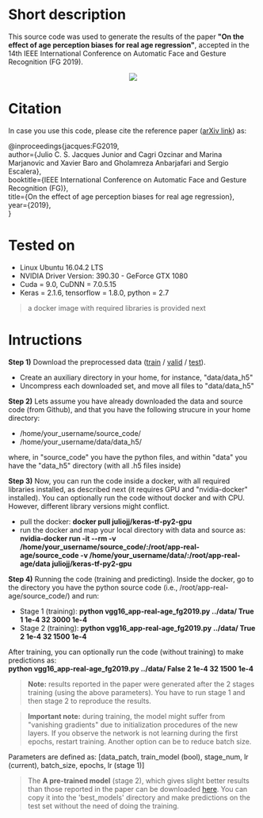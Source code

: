 # Short description
This source code was used to generate the results of the paper 
<b>"On the effect of age perception biases for real age regression"</b>, accepted in the 
14th IEEE International Conference on Automatic Face and Gesture Recognition (FG 2019). 
<center><img src="http://158.109.8.102/AppaRealAgeFG19/fg-2019.jpg"></center>

# Citation
In case you use this code, please cite the reference paper (<a href="https://arxiv.org/abs/1902.07653">arXiv link</a>) as:

@inproceedings{jacques:FG2019,<br>
 author={Julio C. S. Jacques Junior and Cagri Ozcinar and Marina Marjanovic
         and Xavier Baro and Gholamreza Anbarjafari and Sergio Escalera},<br>
 booktitle={IEEE International Conference on Automatic Face and Gesture
            Recognition (FG)},<br>
 title={On the effect of age perception biases for real age regression},<br>
 year={2019},<br>
 }<br>
 

# Tested on
- Linux Ubuntu 16.04.2 LTS
- NVIDIA Driver Version: 390.30 - GeForce GTX 1080
- Cuda = 9.0, CuDNN = 7.0.5.15
- Keras = 2.1.6, tensorflow = 1.8.0, python = 2.7<br>
>a docker image with required libraries is provided next

# Intructions
<b>Step 1)</b> Download the preprocessed data (<a href="http://158.109.8.102/AppaRealAgeFG19/train.zip">train</a> / <a href="http://158.109.8.102/AppaRealAgeFG19/valid.zip">valid</a> / <a href="http://158.109.8.102/AppaRealAgeFG19/test.zip">test</a>). <br>
- Create an auxiliary directory in your home, for instance, "data/data_h5"
- Uncompress each downloaded set, and move all files to "data/data_h5"

<b>Step 2)</b> Lets assume you have already downloaded the data and source code (from Github), and that you have the following strucure in your home directory:

- /home/your_username/source_code/
- /home/your_username/data/data_h5/

where, in "source_code" you have the python files, and within "data" you have the "data_h5" directory (with all .h5 files inside)

<b>Step 3)</b> Now, you can run the code inside a docker, with all required libraries installed, as described next (it requires GPU and "nvidia-docker" installed). You can optionally run the code without docker and with CPU. However, different library versions might conflict.

  - pull the docker: <b>docker pull juliojj/keras-tf-py2-gpu</b>
  - run the docker and map your local directory with data and source as:<br>
<b>nvidia-docker run -it --rm -v /home/your_username/source_code/:/root/app-real-age/source_code -v /home/your_username/data/:/root/app-real-age/data juliojj/keras-tf-py2-gpu</b>

<b>Step 4)</b> Running the code (training and predicting). Inside the docker, go to the directory you have the python source code (i.e., /root/app-real-age/source_code/) and run:
 
- Stage 1 (training): <b>python vgg16_app-real-age_fg2019.py ../data/ True 1 1e-4 32 3000 1e-4</b>
- Stage 2 (training): <b>python vgg16_app-real-age_fg2019.py ../data/ True 2 1e-4 32 1500 1e-4</b>

After training, you can optionally run the code (without training) to make predictions as:<br>
<b>python vgg16_app-real-age_fg2019.py ../data/ False 2 1e-4 32 1500 1e-4</b>

><b>Note:</b> results reported in the paper were generated after the 2 stages training (using the above parameters). You have to run stage 1 and then stage 2 to reproduce the results.

><b>Important note:</b> during training, the model might suffer from "vanishing gradients" due to initialization procedures of the new layers. If you observe the network is not learning during the first epochs, restart training. Another option can be to reduce batch size.

Parameters are defined as: [data_patch, train_model (bool), stage_num, lr (current), batch_size, epochs, lr (stage 1)]

>The <b>A pre-trained model</b> (stage 2), which gives slight better results than those reported in the paper can be downloaded <a href="http://158.109.8.102/AppaRealAgeFG19/vgg16_app-real-age_fg2019_stage_2_st1-lr_0.0001_st2-lr_0.0001.hdf5">here</a>. You can copy it into the 'best_models' directory and make predictions on the test set without the need of doing the training.
